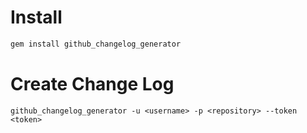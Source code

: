 
# Install
```bash
gem install github_changelog_generator
```


# Create Change Log
```shell
github_changelog_generator -u <username> -p <repository> --token <token>
```